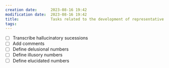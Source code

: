 ```yaml
---
creation date:		2023-08-16 19:42
modification date:	2023-08-16 19:42
title: 				Tasks related to the development of representative number theory
tags:
---
```

- [ ] Transcribe hallucinatory sucessions
- [ ] Add comments
- [ ] Define delusional numbers
- [ ] Define illusory numbers
- [ ] Define elucidated numbers
